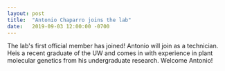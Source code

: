 ```yaml
---
layout: post
title:  "Antonio Chaparro joins the lab"
date:   2019-09-03 12:00:00 -0700
---
```

The lab's first official member has joined!  Antonio will join as a technician.  Heis a recent graduate of the UW and comes in with experience in plant molecular genetics from his undergraduate research.  Welcome Antonio!


